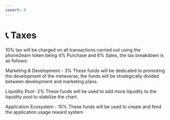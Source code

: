 ```yaml
---
coverY: 0
---
```


# 📞 Taxes

10% tax will be charged on all transactions carried out using the phone2earn token being 4% Purchase and 6% Sales, the tax breakdown is as follows:

Marketing & Development - 3% These funds will be dedicated to promoting the development of the metaverse, the funds will be strategically divided between development and marketing plans.

Liquidity Pool- 2% These funds will be used to add more liquidity to the liquidity pool to stabilize the chart.

Application Ecosystem - 10% These funds will be used to create and feed the application usage reward system
